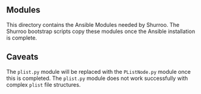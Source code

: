 Modules
-------

This directory contains the Ansible Modules needed by Shurroo. The Shurroo bootstrap scripts copy these modules once the Ansible installation is complete.


Caveats
-------
The `plist.py` module will be replaced with the `PListNode.py` module once this is completed. The `plist.py` module does not work successfully with complex `plist` file structures.
